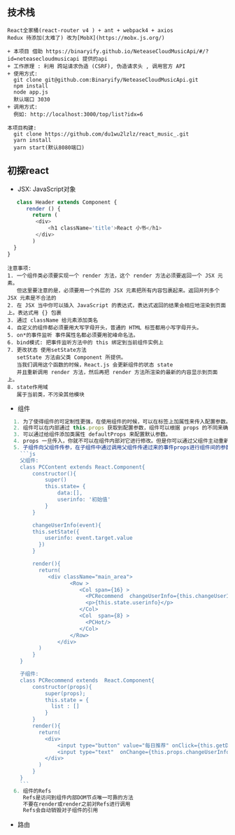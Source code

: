 ## 技术栈
```
React全家桶(react-router v4 ) + ant + webpack4 + axios  
Redux 待添加(太难了) 改为[MobX](https://mobx.js.org/)

+ 本项目 借助 https://binaryify.github.io/NeteaseCloudMusicApi/#/?id=neteasecloudmusicapi 提供的api
+ 工作原理 : 利用 跨站请求伪造 (CSRF), 伪造请求头 , 调用官方 API
+ 使用方式:
  git clone git@github.com:Binaryify/NeteaseCloudMusicApi.git
  npm install
  node app.js
  默认端口 3030
+ 调用方式:
  例如: http://localhost:3000/top/list?idx=6
  
本项目构建:
  git clone https://github.com/du1wu2lzlz/react_music_.git
  yarn install 
  yarn start(默认8080端口)
```
## 初探react 
+ JSX: JavaScript对象
```js
   class Header extends Component {
      render () {
        return (
         <div>
             <h1 className='title'>React 小书</h1>
         </div>
        )
  }
}
```
```
注意事项:
1. 一个组件类必须要实现一个 render 方法，这个 render 方法必须要返回一个 JSX 元素。
   但这里要注意的是，必须要用一个外层的 JSX 元素把所有内容包裹起来。返回并列多个 JSX 元素是不合法的
2. 在 JSX 当中你可以插入 JavaScript 的表达式，表达式返回的结果会相应地渲染到页面上。表达式用 {} 包裹
3. 通过 className 给元素添加类名
4. 自定义的组件都必须要用大写字母开头，普通的 HTML 标签都用小写字母开头。
5. on*的事件监听 事件属性名都必须要用驼峰命名法。
6. bind模式: 把事件监听方法中的 this 绑定到当前组件实例上
7. 更改状态 使用setState方法 
   setState 方法由父类 Component 所提供。
   当我们调用这个函数的时候，React.js 会更新组件的状态 state 
   并且重新调用 render 方法，然后再把 render 方法所渲染的最新的内容显示到页面上。
8. state作用域
   属于当前类，不污染其他模块
```
+ 组件
```js
  1. 为了使得组件的可定制性更强，在使用组件的时候，可以在标签上加属性来传入配置参数。
  2. 组件可以在内部通过 this.props 获取到配置参数，组件可以根据 props 的不同来确定自己的显示形态，达到可配置的效果。
  3. 可以通过给组件添加类属性 defaultProps 来配置默认参数。
  4. props 一旦传入，你就不可以在组件内部对它进行修改。但是你可以通过父组件主动重新渲染的方式来传入新的 props，从而达到更新的效果
  5. 子组件向父组件传参，在子组件中通过调用父组件传递过来的事件props进行组件间的参数传递(数据和事件的双向绑定)
    ```js
    父组件:
    class PCContent extends React.Component{
        constructor(){
            super()
            this.state= {
                data:[],
                userinfo: '初始值'
            }
        }

        changeUserInfo(event){
        this.setState({
            userinfo: event.target.value
          })
        }

        render(){
          return(
             <div className="main_area">
                    <Row >
                       <Col span={16} >
                         <PCRecommend  changeUserInfo={this.changeUserInfo.bind(this)}/>  //ES6语法 关于this指向
                         <p>{this.state.userinfo}</p>
                       </Col>
                       <Col  span={8} >
                         <PCHot/>
                       </Col>
                    </Row>
                </div>
          )
        }
    }

    子组件:
    class PCRecommend extends  React.Component{
        constructor(props){
            super(props);
            this.state = {
              list : []
            }
        }
        render(){
          return(
            <div>
                <input type="button" value="每日推荐" onClick={this.getDailyRecommend.bind(this)}/>
                <input type="text"  onChange={this.props.changeUserInfo}/>
            </div>
          )
        }
    }
    ```
  6. 组件的Refs 
     Refs是访问到组件内部DOM节点唯一可靠的方法
     不要在render或render之前对Refs进行调用
     Refs会自动销毁对子组件的引用
```
+ 路由

```js

```

